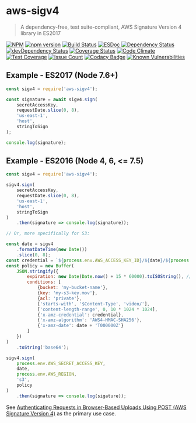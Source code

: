 # aws-sigv4

> A dependency-free, test suite-compliant, AWS Signature Version 4 library in ES2017

[![NPM](https://nodei.co/npm/aws-sigv4.png?mini=true)](https://nodei.co/npm/aws-sigv4/)
[![npm version](https://badge.fury.io/js/aws-sigv4.svg)](https://badge.fury.io/js/aws-sigv4)
[![Build Status](https://travis-ci.org/binoculars/aws-sigv4.svg?branch=master)](https://travis-ci.org/binoculars/aws-sigv4)
[![ESDoc](http://binoculars.github.io/aws-sigv4/esdoc/badge.svg)](http://binoculars.github.io/aws-sigv4/esdoc/)
[![Dependency Status](https://david-dm.org/binoculars/aws-sigv4.svg)](https://david-dm.org/binoculars/aws-sigv4)
[![devDependency Status](https://david-dm.org/binoculars/aws-sigv4/dev-status.svg)](https://david-dm.org/binoculars/aws-sigv4#info=devDependencies)
[![Coverage Status](https://coveralls.io/repos/binoculars/aws-sigv4/badge.svg?branch=master&service=github)](https://coveralls.io/github/binoculars/aws-sigv4?branch=master)
[![Code Climate](https://codeclimate.com/github/binoculars/aws-sigv4/badges/gpa.svg)](https://codeclimate.com/github/binoculars/aws-sigv4)
[![Test Coverage](https://codeclimate.com/github/binoculars/aws-sigv4/badges/coverage.svg)](https://codeclimate.com/github/binoculars/aws-sigv4/coverage)
[![Issue Count](https://codeclimate.com/github/binoculars/aws-sigv4/badges/issue_count.svg)](https://codeclimate.com/github/binoculars/aws-sigv4) 
[![Codacy Badge](https://api.codacy.com/project/badge/Grade/75a427334dad4aac843674b99bc40e8b)](https://www.codacy.com/app/barrett-harber/aws-sigv4?utm_source=github.com&amp;utm_medium=referral&amp;utm_content=binoculars/aws-sigv4&amp;utm_campaign=Badge_Grade)
[![Known Vulnerabilities](https://snyk.io/test/github/binoculars/aws-sigv4/badge.svg)](https://snyk.io/test/github/binoculars/aws-sigv4)

## Example - ES2017 (Node 7.6+)
```JavaScript
const sigv4 = require('aws-sigv4');

const signature = await sigv4.sign(
	secretAccessKey,
	requestDate.slice(0, 8),
	'us-east-1',
	'host',
	stringToSign
);

console.log(signature);
```

## Example - ES2016 (Node 4, 6, <= 7.5)
```JavaScript
const sigv4 = require('aws-sigv4');

sigv4.sign(
	secretAccessKey,
	requestDate.slice(0, 8),
	'us-east-1',
	'host',
	stringToSign
)
	.then(signature => console.log(signature));

// Or, more specifically for S3:

const date = sigv4
	.formatDateTime(new Date())
	.slice(0, 8);
const credential = `${process.env.AWS_ACCESS_KEY_ID}/${date}/${process.env.AWS_REGION}/s3/aws4_request`;
const policy = new Buffer(
	JSON.stringify({
		expiration: new Date(Date.now() + 15 * 60000).toISOString(), // 15 minutes from now
		conditions: [
			{bucket: 'my-bucket-name'},
			{key: 'my-s3-key.mov'},
			{acl: 'private'},
			['starts-with', '$Content-Type', 'video/'],
			['content-length-range', 0, 10 * 1024 * 1024],
			{'x-amz-credential': credential},
			{'x-amz-algorithm': 'AWS4-HMAC-SHA256'},
			{'x-amz-date': date + 'T000000Z'}
		]
	})
)
	.toString('base64');

sigv4.sign(
	process.env.AWS_SECRET_ACCESS_KEY,
	date,
	process.env.AWS_REGION,
	's3',
	policy
)
	.then(signature => console.log(sigature));
```

See [Authenticating Requests in Browser-Based Uploads Using POST (AWS Signature Version 4)](https://docs.aws.amazon.com/AmazonS3/latest/API/sigv4-UsingHTTPPOST.html) as the primary use case.
